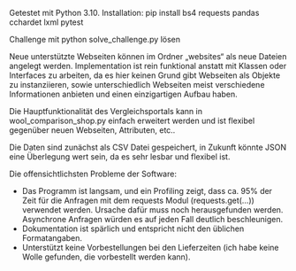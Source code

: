 
Getestet mit Python 3.10.
Installation: 
pip install bs4 requests pandas cchardet lxml pytest

Challenge mit 
python solve_challenge.py lösen

Neue unterstützte Webseiten können im Ordner „websites“ als neue Dateien angelegt werden.
Implementation ist rein funktional anstatt mit Klassen oder Interfaces zu arbeiten,
da es hier keinen Grund gibt Webseiten als Objekte zu instanziieren, sowie unterschiedlich
Webseiten meist verschiedene Informationen anbieten und einen einzigartigen Aufbau haben.

Die Hauptfunktionalität des Vergleichsportals kann in wool_comparison_shop.py einfach erweitert werden
und ist flexibel gegenüber neuen Webseiten, Attributen, etc..

Die Daten sind zunächst als CSV Datei gespeichert, in Zukunft könnte JSON eine Überlegung wert sein,
da es sehr lesbar und flexibel ist.

Die offensichtlichsten Probleme der Software:
- Das Programm ist langsam, und ein Profiling zeigt, dass ca. 95% der Zeit für die Anfragen mit
  dem requests Modul (requests.get(…)) verwendet werden. Ursache dafür muss noch herausgefunden werden.
  Asynchrone Anfragen würden es auf jeden Fall deutlich beschleunigen.
- Dokumentation ist spärlich und entspricht nicht den üblichen Formatangaben.
- Unterstützt keine Vorbestellungen bei den Lieferzeiten (ich habe keine Wolle gefunden, die vorbestellt werden kann).
